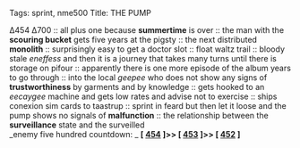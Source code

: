 Tags: sprint, nme500
Title: THE PUMP  
  
∆454 ∆700 :: all plus one because **summertime** is over :: the man with the **scouring bucket** gets five years at the pigsty :: the next distributed **monolith** :: surprisingly easy to get a doctor slot :: float waltz trail :: bloody stale _eneffess_ and then it is a journey that takes many turns until there is storage on pifour :: apparently there is one more episode of the album years to go through :: into the local _geepee_ who does not show any signs of **trustworthiness** by garments and by knowledge :: gets hooked to an _eecaygee_ machine and gets low rates and advise not to exercise :: ships conexion sim cards to taastrup :: sprint in feard but then let it loose and the pump shows no signals of **malfunction** :: the relationship between the **surveillance** state and the surveilled  
_enemy five hundred countdown: _ **[ [454](https://rateyourmusic.com/release/album/destinys-child/the-writings-on-the-wall/) ]>> [ [453](https://rateyourmusic.com/release/album/the-house-of-love/the-house-of-love/) ]>> [ [452](https://rateyourmusic.com/release/album/the-b-52s/the-b-52s-6/) ]**  
